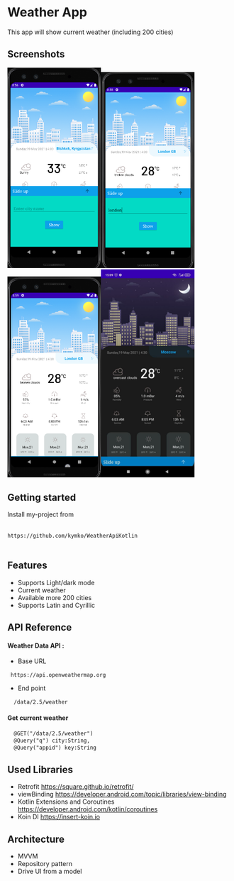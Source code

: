 # Weather App
This app will show current weather (including 200 cities)

## Screenshots
<img width = "211" alt="1" src = "https://github.com/kymko/WeatherApiKotlin/blob/master/app/src/main/java/com/example/weatherapi/images/img.png"><img width = "211" alt="1" src = "https://github.com/kymko/WeatherApiKotlin/blob/master/app/src/main/java/com/example/weatherapi/images/img_1.png"><img width = "211" alt="1" src = "https://github.com/kymko/WeatherApiKotlin/blob/master/app/src/main/java/com/example/weatherapi/images/img_2.png"><img width = "211" alt="1" src = "https://github.com/kymko/WeatherApiKotlin/blob/master/app/src/main/java/com/example/weatherapi/images/img_4.png">

## Getting started

Install my-project from

```bash

https://github.com/kymko/WeatherApiKotlin
  

```
## Features

- Supports Light/dark mode
- Current weather
- Available more 200 cities
- Supports Latin and Cyrillic
## API Reference

#### Weather Data API :

- Base URL 
```http
 https://api.openweathermap.org
```
- End point
```http
  /data/2.5/weather
```
#### Get current weather

```http
  @GET("/data/2.5/weather")
  @Query("q") city:String,
  @Query("appid") key:String
```
## Used Libraries 

- Retrofit https://square.github.io/retrofit/
- viewBinding https://developer.android.com/topic/libraries/view-binding
- Kotlin Extensions and Coroutines https://developer.android.com/kotlin/coroutines
- Koin DI  https://insert-koin.io

## Architecture 

- MVVM
- Repository pattern 
- Drive UI from a model

